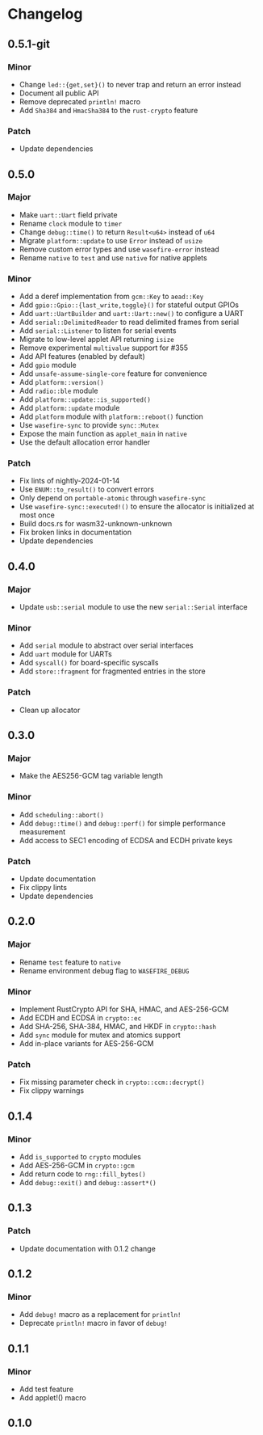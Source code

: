 # Changelog

## 0.5.1-git

### Minor

- Change `led::{get,set}()` to never trap and return an error instead
- Document all public API
- Remove deprecated `println!` macro
- Add `Sha384` and `HmacSha384` to the `rust-crypto` feature

### Patch

- Update dependencies

## 0.5.0

### Major

- Make `uart::Uart` field private
- Rename `clock` module to `timer`
- Change `debug::time()` to return `Result<u64>` instead of `u64`
- Migrate `platform::update` to use `Error` instead of `usize`
- Remove custom error types and use `wasefire-error` instead
- Rename `native` to `test` and use `native` for native applets

### Minor

- Add a deref implementation from `gcm::Key` to `aead::Key`
- Add `gpio::Gpio::{last_write,toggle}()` for stateful output GPIOs
- Add `uart::UartBuilder` and `uart::Uart::new()` to configure a UART
- Add `serial::DelimitedReader` to read delimited frames from serial
- Add `serial::Listener` to listen for serial events
- Migrate to low-level applet API returning `isize`
- Remove experimental `multivalue` support for #355
- Add API features (enabled by default)
- Add `gpio` module
- Add `unsafe-assume-single-core` feature for convenience
- Add `platform::version()`
- Add `radio::ble` module
- Add `platform::update::is_supported()`
- Add `platform::update` module
- Add `platform` module with `platform::reboot()` function
- Use `wasefire-sync` to provide `sync::Mutex`
- Expose the main function as `applet_main` in `native`
- Use the default allocation error handler

### Patch

- Fix lints of nightly-2024-01-14
- Use `ENUM::to_result()` to convert errors
- Only depend on `portable-atomic` through `wasefire-sync`
- Use `wasefire-sync::executed!()` to ensure the allocator is initialized at
  most once
- Build docs.rs for wasm32-unknown-unknown
- Fix broken links in documentation
- Update dependencies

## 0.4.0

### Major

- Update `usb::serial` module to use the new `serial::Serial` interface

### Minor

- Add `serial` module to abstract over serial interfaces
- Add `uart` module for UARTs
- Add `syscall()` for board-specific syscalls
- Add `store::fragment` for fragmented entries in the store

### Patch

- Clean up allocator

## 0.3.0

### Major

- Make the AES256-GCM tag variable length

### Minor

- Add `scheduling::abort()`
- Add `debug::time()` and `debug::perf()` for simple performance measurement
- Add access to SEC1 encoding of ECDSA and ECDH private keys

### Patch

- Update documentation
- Fix clippy lints
- Update dependencies

## 0.2.0

### Major

- Rename `test` feature to `native`
- Rename environment debug flag to `WASEFIRE_DEBUG`

### Minor

- Implement RustCrypto API for SHA, HMAC, and AES-256-GCM
- Add ECDH and ECDSA in `crypto::ec`
- Add SHA-256, SHA-384, HMAC, and HKDF in `crypto::hash`
- Add `sync` module for mutex and atomics support
- Add in-place variants for AES-256-GCM

### Patch

- Fix missing parameter check in `crypto::ccm::decrypt()`
- Fix clippy warnings

## 0.1.4

### Minor

- Add `is_supported` to `crypto` modules
- Add AES-256-GCM in `crypto::gcm`
- Add return code to `rng::fill_bytes()`
- Add `debug::exit()` and `debug::assert*()`

## 0.1.3

### Patch

- Update documentation with 0.1.2 change

## 0.1.2

### Minor

- Add `debug!` macro as a replacement for `println!`
- Deprecate `println!` macro in favor of `debug!`

## 0.1.1

### Minor

- Add test feature
- Add applet!() macro

## 0.1.0

<!-- Increment to skip CHANGELOG.md test: 25 -->
